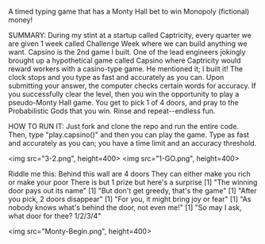 A timed typing game that has a Monty Hall bet to win Monopoly (fictional) money!

SUMMARY: During my stint at a startup called Captricity, every quarter we are given 1 week called Challenge Week where we can build anything we want. Capsino is the 2nd game I built. One of the lead engineers jokingly brought up a hypothetical game called Capsino where Captricity would reward workers with a casino-type game. He mentioned it; I built it! The clock stops and you type as fast and accurately as you can. Upon submitting your answer, the computer checks certain words for accuracy. If you successfully clear the level, then you win the opportunity to play a pseudo-Monty Hall game. You get to pick 1 of 4 doors, and pray to the Probabilistic Gods that you win. Rinse and repeat--endless fun.

HOW TO RUN IT: Just fork and clone the repo and run the entire code. Then, type "play.capsino()" and then you can play the game. Type as fast and accurately as you can; you have a time limit and an accuracy threshold.

<img src="3-2.png", height=400>
<img src="1-GO.png", height=400>



Riddle me this: Behind this wall are 4 doors
They can either make you rich or make your poor
There is but 1 prize
but here's a surprise
[1] "The winning door pays out its name"
[1] "But don't get greedy, that's the game"
[1] "After you pick, 2 doors disappear"
[1] "For you, it might bring joy or fear"
[1] "As nobody knows what's behind the door, not even me!"
[1] "So may I ask, what door for thee? 1/2/3/4"

<img src="Monty-Begin.png", height=400>
